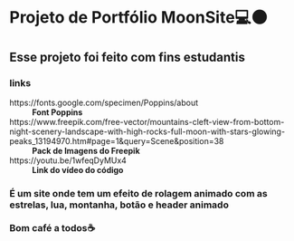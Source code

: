 <h1>Projeto de Portfólio MoonSite💻🌑</h1>
<h2>Esse projeto foi feito com fins estudantis</h2>
<h3>links</h3>
<dl>
<dt>https://fonts.google.com/specimen/Poppins/about<dd><b>Font Poppins</b></dd></dt>
<dt>https://www.freepik.com/free-vector/mountains-cleft-view-from-bottom-night-scenery-landscape-with-high-rocks-full-moon-with-stars-glowing-peaks_13194970.htm#page=1&query=Scene&position=38<dd><b>Pack de Imagens do Freepik</b></dd></dt>
<dt>https://youtu.be/1wfeqDyMUx4<dd><b>Link do vídeo do código</b></dd></dt>
</dl>
<h3>É um site onde tem um efeito de rolagem animado com as estrelas, lua, montanha, botão e header animado<br><br>Bom café a todos☕</h3>
